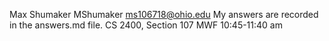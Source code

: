 Max Shumaker
MShumaker
ms106718@ohio.edu
My answers are recorded in the answers.md file.
CS 2400, Section 107
MWF 10:45-11:40 am
